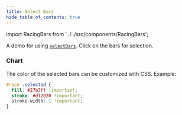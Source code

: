 ```yaml
---
title: Select Bars
hide_table_of_contents: true
---
```


import RacingBars from '../../src/components/RacingBars';

A demo for using [`selectBars`](../documentation/options.md#selectbars). Click on the bars for selection.

<!--truncate-->

### Chart

<div className="gallery">
  <RacingBars
    dataUrl="/data/population.csv"
    dataType="csv"
    selectBars={true}
  />
</div>

The color of the selected bars can be customized with CSS. Example:

```css
#race .selected {
  fill: #27b7ff !important;
  stroke: #d12020 !important;
  stroke-width: 1 !important;
}
```
